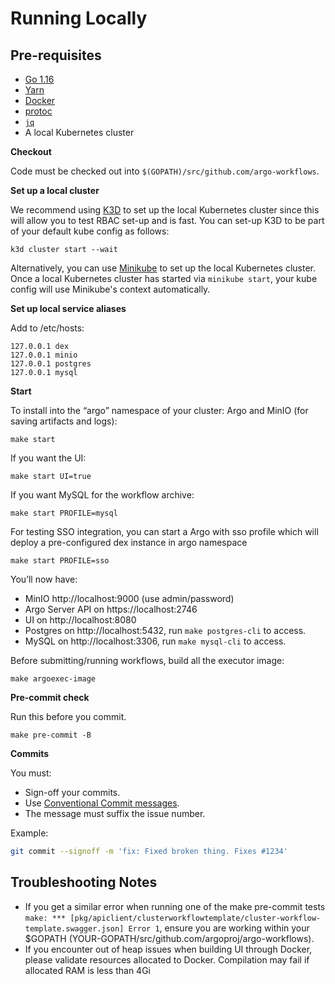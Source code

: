 # Running Locally

## Pre-requisites

* [Go 1.16](https://golang.org/dl/) 
* [Yarn](https://classic.yarnpkg.com/en/docs/install/#mac-stable)
* [Docker](https://docs.docker.com/get-docker/)
* [protoc](http://google.github.io/proto-lens/installing-protoc.html) 
* [`jq`](https://stedolan.github.io/jq/download/)
* A local Kubernetes cluster

**Checkout**

Code must be checked out into `$(GOPATH)/src/github.com/argo-workflows`.

**Set up a local cluster**

We recommend using [K3D](https://k3d.io/) to set up the local Kubernetes cluster since this will allow you to test RBAC
set-up and is fast. You can set-up K3D to be part of your default kube config as follows:

    k3d cluster start --wait

Alternatively, you can use [Minikube](https://github.com/kubernetes/minikube) to set up the local Kubernetes cluster.
Once a local Kubernetes cluster has started via `minikube start`, your kube config will use Minikube's context
automatically.

**Set up local service aliases**

Add to /etc/hosts:

    127.0.0.1 dex
    127.0.0.1 minio
    127.0.0.1 postgres
    127.0.0.1 mysql

**Start**

To install into the “argo” namespace of your cluster: Argo and MinIO (for saving artifacts and logs):

    make start
If you want the UI:

    make start UI=true

If you want MySQL for the workflow archive:

    make start PROFILE=mysql

For testing SSO integration, you can start a Argo with sso profile which will deploy a pre-configured dex instance in
argo namespace

    make start PROFILE=sso

You’ll now have:

* MinIO  http://localhost:9000 (use admin/password)
* Argo Server API on https://localhost:2746
* UI on http://localhost:8080
* Postgres on http://localhost:5432, run `make postgres-cli` to access.
* MySQL on http://localhost:3306, run `make mysql-cli` to access.

Before submitting/running workflows, build all the executor image:

    make argoexec-image

**Pre-commit check**

Run this before you commit.

    make pre-commit -B

**Commits**

You must:

* Sign-off your commits.
* Use [Conventional Commit messages](https://www.conventionalcommits.org/en/v1.0.0/).
* The message must suffix the issue number.

Example:

```bash
git commit --signoff -m 'fix: Fixed broken thing. Fixes #1234'
```

## Troubleshooting Notes

* If you get a similar error when running one of the make pre-commit
  tests `make: *** [pkg/apiclient/clusterworkflowtemplate/cluster-workflow-template.swagger.json] Error 1`, ensure you
  are working within your $GOPATH (YOUR-GOPATH/src/github.com/argoproj/argo-workflows).
* If you encounter out of heap issues when building UI through Docker, please validate resources allocated to Docker.
  Compilation may fail if allocated RAM is less than 4Gi

